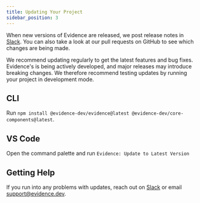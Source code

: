 ```yaml
---
title: Updating Your Project
sidebar_position: 3
---
```


When new versions of Evidence are released, we post release notes in [Slack](https://slack.evidence.dev). You can also take a look at our pull requests on GitHub to see which changes are being made.

We recommend updating regularly to get the latest features and bug fixes. Evidence's is being actively developed, and major releases may introduce breaking changes. We therefore recommend testing updates by running your project in development mode.

## CLI

Run `npm install @evidence-dev/evidence@latest @evidence-dev/core-components@latest`.

## VS Code

Open the command palette and run `Evidence: Update to Latest Version`

## Getting Help

If you run into any problems with updates, reach out on [Slack](https://slack.evidence.dev) or email <support@evidence.dev>.
